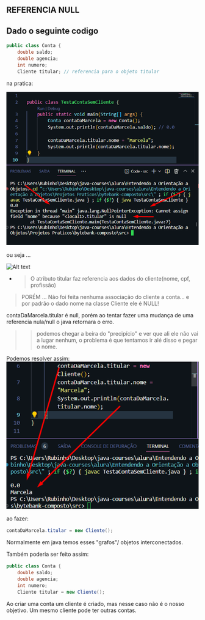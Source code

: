 ## REFERENCIA NULL

## Dado o seguinte codigo

```java
public class Conta {
    double saldo;
    double agencia;
    int numero;
    Cliente titular; // referencia para o objeto titular
```
na pratica:

![Alt text](img%20objects/nul151455.png)

ou seja ...

![Alt text](../../../../../../../../c:/Users/Rubinho/Desktop/java-courses/alura/Entendendo%20a%20Orienta%C3%A7%C3%A3o%20a%20Objetos/Referencia%20Null/img%20objects/conta.png)


- > O atributo titular faz referencia aos dados do cliente(nome, cpf, profissão)

> PORÉM ... Não foi feita nenhuma associação do cliente a conta... e por padrão o dado nome na classe Cliente ele é NULL!

contaDaMarcela.titular é null, porém ao tentar fazer uma mudança de uma referencia nula/null o java retornara o erro.

>> podemos chegar a beira do "precipício" e ver que ali ele não vai a lugar nenhum, o problema é que tentamos ir alé disso e pegar o nome.

Podemos resolver assim: 
![Alt text](img%20objects/nul151434.png)

ao fazer: 
````java
contaDaMarcela.titular = new Cliente();
````
Normalmente em java temos esses "grafos"/ objetos interconectados.


Também poderia ser feito assim:

```java
public class Conta {
    double saldo;
    double agencia;
    int numero;
    Cliente titular = new Cliente(); 
```
Ao criar uma conta um cliente é criado, mas nesse caso não é o nosso objetivo. Um mesmo cliente pode ter outras contas.
